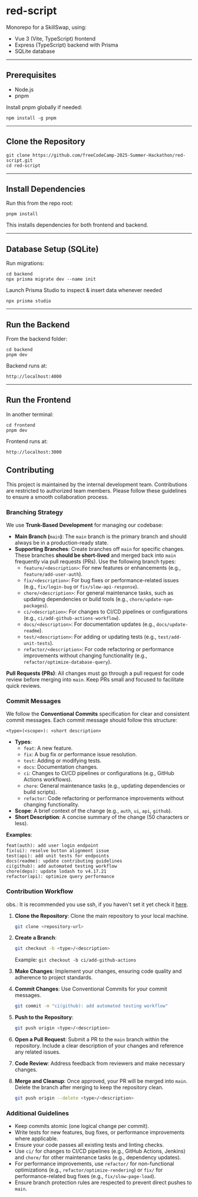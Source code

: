 # red-script

Monorepo for a SkillSwap, using:

- Vue 3 (Vite, TypeScript) frontend
- Express (TypeScript) backend with Prisma
- SQLite database

---

## Prerequisites

- Node.js
- pnpm

Install pnpm globally if needed:

    npm install -g pnpm

---

## Clone the Repository

    git clone https://github.com/freeCodeCamp-2025-Summer-Hackathon/red-script.git
    cd red-script

---

## Install Dependencies

Run this from the repo root:

    pnpm install

This installs dependencies for both frontend and backend.

---

## Database Setup (SQLite)

Run migrations:

    cd backend
    npx prisma migrate dev --name init


Launch Prisma Studio to inspect & insert data whenever needed

    npx prisma studio

---

## Run the Backend

From the backend folder:

    cd backend
    pnpm dev

Backend runs at:

    http://localhost:4000

---

## Run the Frontend

In another terminal:

    cd frontend
    pnpm dev

Frontend runs at:

    http://localhost:3000

## Contributing
This project is maintained by the internal development team. Contributions are restricted to authorized team members. Please follow these guidelines to ensure a smooth collaboration process.

### Branching Strategy
We use **Trunk-Based Development** for managing our codebase:

- **Main Branch (**`main`**)**: The `main` branch is the primary branch and should always be in a production-ready state.
- **Supporting Branches**: Create branches off `main` for specific changes. These branches **should be short-lived** and merged back into `main` frequently via pull requests (PRs). Use the following branch types:
  - `feature/<description>`: For new features or enhancements (e.g., `feature/add-user-auth`).
  - `fix/<description>`: For bug fixes or performance-related issues (e.g., `fix/login-bug` or `fix/slow-api-response`).
  - `chore/<description>`: For general maintenance tasks, such as updating dependencies or build tools (e.g., `chore/update-npm-packages`).
  - `ci/<description>`: For changes to CI/CD pipelines or configurations (e.g., `ci/add-github-actions-workflow`).
  - `docs/<description>`: For documentation updates (e.g., `docs/update-readme`).
  - `test/<description>`: For adding or updating tests (e.g., `test/add-unit-tests`).
  - `refactor/<description>`: For code refactoring or performance improvements without changing functionality (e.g., `refactor/optimize-database-query`).
  
**Pull Requests (PRs)**: All changes must go through a pull request for code review before merging into `main`. Keep PRs small and focused to facilitate quick reviews.

### Commit Messages

We follow the **Conventional Commits** specification for clear and consistent commit messages. Each commit message should follow this structure:

```
<type>(<scope>): <short description>
```

- **Types**:
  - `feat`: A new feature.
  - `fix`: A bug fix or performance issue resolution.
  - `test`: Adding or modifying tests.
  - `docs`: Documentation changes.
  - `ci`: Changes to CI/CD pipelines or configurations (e.g., GitHub Actions workflows).
  - `chore`: General maintenance tasks (e.g., updating dependencies or build scripts).
  - `refactor`: Code refactoring or performance improvements without changing functionality.
- **Scope**: A brief context of the change (e.g., `auth`, `ui`, `api`, `github`).
- **Short Description**: A concise summary of the change (50 characters or less).

**Examples**:

```
feat(auth): add user login endpoint
fix(ui): resolve button alignment issue
test(api): add unit tests for endpoints
docs(readme): update contributing guidelines
ci(github): add automated testing workflow
chore(deps): update lodash to v4.17.21
refactor(api): optimize query performance
```

### Contribution Workflow
obs.: It is recommended you use ssh, if you haven't set it yet check it [here](https://docs.github.com/en/authentication/connecting-to-github-with-ssh).
1. **Clone the Repository**: Clone the main repository to your local machine.

   ```bash
   git clone <repository-url>
   ```

2. **Create a Branch**:

   ```bash
   git checkout -b <type>/<description>
   ```

   Example: `git checkout -b ci/add-github-actions`

3. **Make Changes**: Implement your changes, ensuring code quality and adherence to project standards.

4. **Commit Changes**: Use Conventional Commits for your commit messages.

   ```bash
   git commit -m "ci(github): add automated testing workflow"
   ```

5. **Push to the Repository**:

   ```bash
   git push origin <type>/<description>
   ```

6. **Open a Pull Request**: Submit a PR to the `main` branch within the repository. Include a clear description of your changes and reference any related issues.

7. **Code Review**: Address feedback from reviewers and make necessary changes.

8. **Merge and Cleanup**: Once approved, your PR will be merged into `main`. Delete the branch after merging to keep the repository clean.

   ```bash
   git push origin --delete <type>/<description>
   ```

### Additional Guidelines

- Keep commits atomic (one logical change per commit).
- Write tests for new features, bug fixes, or performance improvements where applicable.
- Ensure your code passes all existing tests and linting checks.
- Use `ci/` for changes to CI/CD pipelines (e.g., GitHub Actions, Jenkins) and `chore/` for other maintenance tasks (e.g., dependency updates).
- For performance improvements, use `refactor/` for non-functional optimizations (e.g., `refactor/optimize-rendering`) or `fix/` for performance-related bug fixes (e.g., `fix/slow-page-load`).
- Ensure branch protection rules are respected to prevent direct pushes to `main`.
